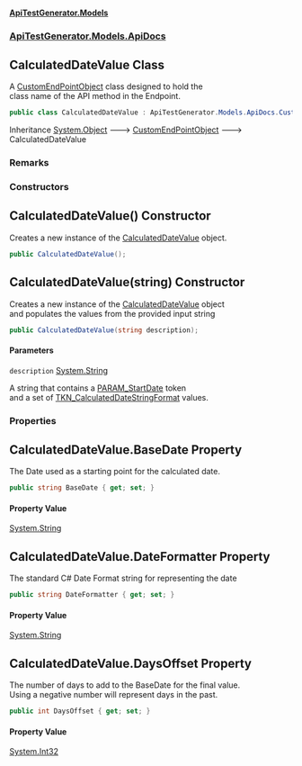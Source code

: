 #### [ApiTestGenerator.Models](ApiTestGenerator.Models.md 'ApiTestGenerator.Models')
### [ApiTestGenerator.Models.ApiDocs](ApiTestGenerator.Models.md#ApiTestGenerator.Models.ApiDocs 'ApiTestGenerator.Models.ApiDocs')

## CalculatedDateValue Class

A [CustomEndPointObject](CustomEndPointObject.md 'ApiTestGenerator.Models.ApiDocs.CustomEndPointObject') class designed to hold the  
class name of the API method in the Endpoint.

```csharp
public class CalculatedDateValue : ApiTestGenerator.Models.ApiDocs.CustomEndPointObject
```

Inheritance [System.Object](https://docs.microsoft.com/en-us/dotnet/api/System.Object 'System.Object') &#129106; [CustomEndPointObject](CustomEndPointObject.md 'ApiTestGenerator.Models.ApiDocs.CustomEndPointObject') &#129106; CalculatedDateValue

### Remarks
### Constructors

<a name='ApiTestGenerator.Models.ApiDocs.CalculatedDateValue.CalculatedDateValue()'></a>

## CalculatedDateValue() Constructor

Creates a new instance of the [CalculatedDateValue](CalculatedDateValue.md 'ApiTestGenerator.Models.ApiDocs.CalculatedDateValue') object.

```csharp
public CalculatedDateValue();
```

<a name='ApiTestGenerator.Models.ApiDocs.CalculatedDateValue.CalculatedDateValue(string)'></a>

## CalculatedDateValue(string) Constructor

Creates a new instance of the [CalculatedDateValue](CalculatedDateValue.md 'ApiTestGenerator.Models.ApiDocs.CalculatedDateValue') object  
and populates the values from the provided input string

```csharp
public CalculatedDateValue(string description);
```
#### Parameters

<a name='ApiTestGenerator.Models.ApiDocs.CalculatedDateValue.CalculatedDateValue(string).description'></a>

`description` [System.String](https://docs.microsoft.com/en-us/dotnet/api/System.String 'System.String')

A string that contains a [PARAM_StartDate](ParseTokens.md#ApiTestGenerator.Models.Consts.ParseTokens.PARAM_StartDate 'ApiTestGenerator.Models.Consts.ParseTokens.PARAM_StartDate') token  
            and a set of [TKN_CalculatedDateStringFormat](ParseTokens.md#ApiTestGenerator.Models.Consts.ParseTokens.TKN_CalculatedDateStringFormat 'ApiTestGenerator.Models.Consts.ParseTokens.TKN_CalculatedDateStringFormat') values.
### Properties

<a name='ApiTestGenerator.Models.ApiDocs.CalculatedDateValue.BaseDate'></a>

## CalculatedDateValue.BaseDate Property

The Date used as a starting point for the calculated date.

```csharp
public string BaseDate { get; set; }
```

#### Property Value
[System.String](https://docs.microsoft.com/en-us/dotnet/api/System.String 'System.String')

<a name='ApiTestGenerator.Models.ApiDocs.CalculatedDateValue.DateFormatter'></a>

## CalculatedDateValue.DateFormatter Property

The standard C# Date Format string for representing the date

```csharp
public string DateFormatter { get; set; }
```

#### Property Value
[System.String](https://docs.microsoft.com/en-us/dotnet/api/System.String 'System.String')

<a name='ApiTestGenerator.Models.ApiDocs.CalculatedDateValue.DaysOffset'></a>

## CalculatedDateValue.DaysOffset Property

The number of days to add to the BaseDate for the final value.  
Using a negative number will represent days in the past.

```csharp
public int DaysOffset { get; set; }
```

#### Property Value
[System.Int32](https://docs.microsoft.com/en-us/dotnet/api/System.Int32 'System.Int32')